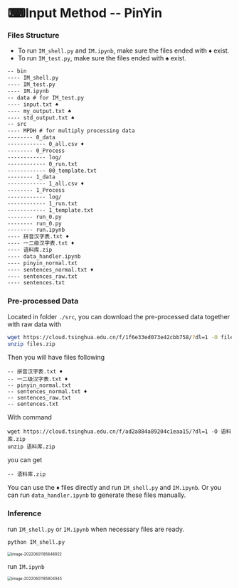 # ⌨Input Method -- PinYin

### Files Structure

+ To run `IM_shell.py` and `IM.ipynb`, make sure the files ended with ♦ exist.
+ To run `IM_test.py`, make sure the files ended with ♠ exist.

```latex
-- bin
---- IM_shell.py
---- IM_test.py
---- IM.ipynb
-- data # for IM_test.py
---- input.txt ♠
---- my_output.txt ♠
---- std_output.txt ♠
-- src
---- MPDH # for multiply processing data
-------- 0_data
------------ 0_all.csv ♦
-------- 0_Process
------------ log/
------------ 0_run.txt
------------ 00_template.txt
-------- 1_data
------------ 1_all.csv ♦
-------- 1_Process
------------ log/
------------ 1_run.txt
------------ 1_template.txt
-------- run_0.py
-------- run_0.py
-------- run.ipynb
---- 拼音汉字表.txt ♦
---- 一二级汉字表.txt ♦
---- 语料库.zip
---- data_handler.ipynb
---- pinyin_normal.txt
---- sentences_normal.txt ♦
---- sentences_raw.txt
---- sentences.txt
```

### Pre-processed Data

Located in folder `./src`, you can download the pre-processed data together with raw data with

```sh
wget https://cloud.tsinghua.edu.cn/f/1f6e33ed073e42cbb758/?dl=1 -O files.zip
unzip files.zip
```

Then you will have files following 

```
-- 拼音汉字表.txt ♦
-- 一二级汉字表.txt ♦
-- pinyin_normal.txt
-- sentences_normal.txt ♦
-- sentences_raw.txt
-- sentences.txt
```

With command

```
wget https://cloud.tsinghua.edu.cn/f/ad2a884a89204c1eaa15/?dl=1 -O 语料库.zip
unzip 语料库.zip
```

you can get 

```
-- 语料库.zip
```

You can use the ♦ files directly and run `IM_shell.py` and `IM.ipynb`. Or you can run `data_handler.ipynb` to generate these files manually.

### Inference

run `IM_shell.py` or `IM.ipynb` when necessary files are ready.

```sh
python IM_shell.py
```

<img src="C:\Users\Richard.S\AppData\Roaming\Typora\typora-user-images\image-20220601185648922.png" alt="image-20220601185648922" style="zoom:60%;" />



run  `IM.ipynb`

 <img src="C:\Users\Richard.S\AppData\Roaming\Typora\typora-user-images\image-20220601185804945.png" alt="image-20220601185804945" style="zoom:60%;" />

